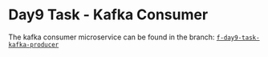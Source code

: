 # Day9 Task - Kafka Consumer

The kafka consumer microservice can be found in the branch:
[`f-day9-task-kafka-producer`](https://github.com/sakethmuthoju2k/scala-sandbox/tree/f-day9-task-kafka-consumer)